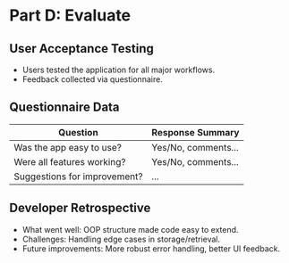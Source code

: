 # Part D: Evaluate

## User Acceptance Testing
- Users tested the application for all major workflows.
- Feedback collected via questionnaire.

## Questionnaire Data
| Question                        | Response Summary         |
|----------------------------------|-------------------------|
| Was the app easy to use?         | Yes/No, comments...     |
| Were all features working?       | Yes/No, comments...     |
| Suggestions for improvement?     | ...                     |

## Developer Retrospective
- What went well: OOP structure made code easy to extend.
- Challenges: Handling edge cases in storage/retrieval.
- Future improvements: More robust error handling, better UI feedback.
